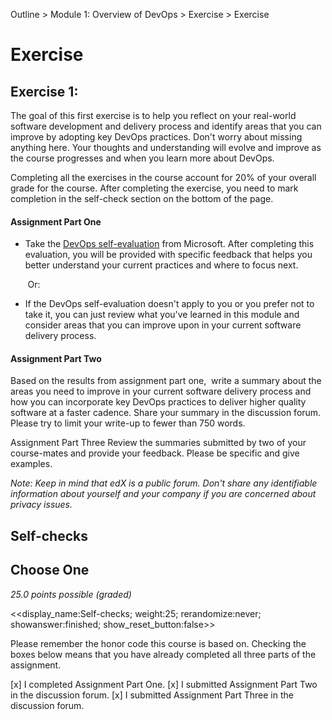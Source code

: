Outline > Module 1: Overview of DevOps > Exercise > Exercise 

# Exercise #

## Exercise 1: ##

The goal of this first exercise is to help you reflect on your real-world software development and delivery process and identify areas that you can improve by adopting key DevOps practices. Don't worry about missing anything here. Your thoughts and understanding will evolve and improve as the course progresses and when you learn more about DevOps.

Completing all the exercises in the course account for 20% of your overall grade for the course. After completing the exercise, you need to mark completion in the self-check section on the bottom of the page.

#### Assignment Part One  ####
- Take the <a href="http://devopsassessment.azurewebsites.net/" title="" target="_blank">DevOps self-evaluation</a> from Microsoft. After completing this evaluation, you will be provided with specific feedback that helps you better understand your current practices and where to focus next.

       Or:

- If the DevOps self-evaluation doesn't apply to you or you prefer not to take it, you can just review what you've learned in this module and consider areas that you can improve upon in your current software delivery process.

#### Assignment Part Two ####
Based on the results from assignment part one,  write a summary about the areas you need to improve in your current software delivery process and how you can incorporate key DevOps practices to deliver higher quality software at a faster cadence. Share your summary in the discussion forum. Please try to limit your write-up to fewer than 750 words.

Assignment Part Three
Review the summaries submitted by two of your course-mates and provide your feedback. Please be specific and give examples. 

*Note: Keep in mind that edX is a public forum. Don't share any identifiable information about yourself and your company if you are concerned about privacy issues.*


## Self-checks  ##

## Choose One ##
*25.0 points possible (graded)*

<<display_name:Self-checks; weight:25; rerandomize:never; showanswer:finished; show_reset_button:false>>

Please remember the honor code this course is based on. Checking the boxes below means that you have already completed all three parts of the assignment.

[x] I completed Assignment Part One.
[x] I submitted Assignment Part Two in the discussion forum. 
[x] I submitted Assignment Part Three in the discussion forum. 



